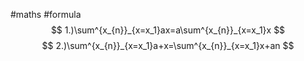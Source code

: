 #maths #formula
$$
1.)\sum^{x_{n}}_{x=x_1}ax=a\sum^{x_{n}}_{x=x_1}x
$$
$$
2.)\sum^{x_{n}}_{x=x_1}a+x=\sum^{x_{n}}_{x=x_1}x+an
$$